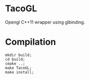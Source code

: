 # TacoGL

Opengl C++11 wrapper using glbinding.

# Compilation

	mkdir build;
	cd build;
	cmake ..;
	make TacoGL;
	make install;

